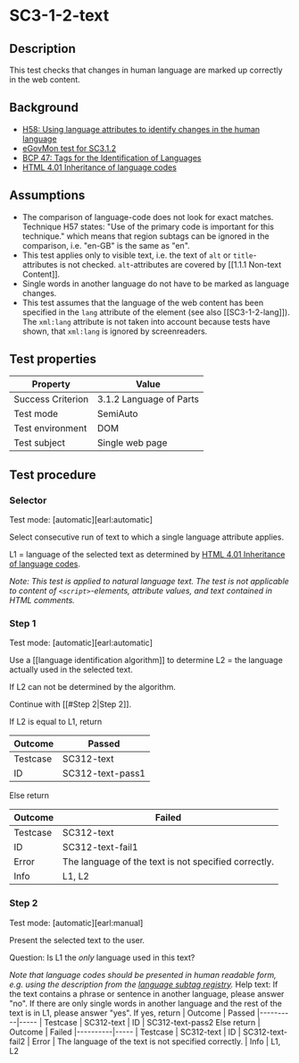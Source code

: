 # SC3-1-2-text

## Description

This test checks that changes in human language are marked up correctly in the web content.

## Background

- [H58: Using language attributes to identify changes in the human language](http://www.w3.org/TR/2014/NOTE-WCAG20-TECHS-20140408/H58)
- [eGovMon test for SC3.1.2](http://wiki.egovmon.no/wiki/SC3.1.2#Element_self::text.28.29)
- [BCP 47: Tags for the Identification of Languages](http://www.rfc-editor.org/rfc/bcp/bcp47.txt)
- [HTML 4.01 Inheritance of language codes](http://www.w3.org/TR/1999/REC-html401-19991224/struct/dirlang.html#h-8.1.2)

## Assumptions

- The comparison of language-code does not look for exact matches. Technique H57 states: "Use of the primary code is important for this technique." which means that region subtags can be ignored in the comparison, i.e. "en-GB" is the same as "en".
- This test applies only to visible text, i.e. the text of `alt` or `title`-attributes is not checked. `alt`-attributes are covered by [[1.1.1 Non-text Content]].
- Single words in another language do not have to be marked as language changes.
- This test assumes that the language of the web content has been specified in the `lang` attribute of the element (see also [[SC3-1-2-lang]]). The `xml:lang` attribute is not taken into account because tests have shown, that `xml:lang` is ignored by screenreaders.

## Test properties

| Property          | Value
|-------------------|----
| Success Criterion | 3.1.2 Language of Parts
| Test mode         | SemiAuto
| Test environment  | DOM
| Test subject      | Single web page

## Test procedure

### Selector

Test mode: [automatic][earl:automatic]

Select consecutive run of text to which a single language attribute applies.<br/>

L1 = language of the selected text as determined by [HTML 4.01 Inheritance of language codes](http://www.w3.org/TR/1999/REC-html401-19991224/struct/dirlang.html#h-8.1.2).

*Note: This test is applied to natural language text. The test is not applicable to content of `<script>`-elements, attribute values, and text contained in HTML comments.*

### Step 1

Test mode: [automatic][earl:automatic]

Use a [[language identification algorithm]] to determine L2 = the language actually used in the selected text.

If L2 can not be determined by the algorithm.<br/>

Continue with [[#Step 2|Step 2]].

If L2 is equal to L1, return

| Outcome  | Passed
|----------|-----
| Testcase | SC312-text
| ID       | SC312-text-pass1

Else return

| Outcome  | Failed
|----------|-----
| Testcase | SC312-text
| ID       | SC312-text-fail1
| Error    | The language of the text is not specified correctly.
| Info     | L1, L2

### Step 2

Test mode: [automatic][earl:manual]

Present the selected text to the user.<br/>

Question: Is L1 the *only* language used in this text?

*Note that language codes should be presented in human readable form, e.g. using the description from the [language subtag registry](http://www.iana.org/assignments/language-subtag-registry/language-subtag-registry).*
Help text: If the text contains a phrase or sentence in another language, please answer "no". If there are only single words in another language and the rest of the text is in L1, please answer "yes".
If yes, return
| Outcome  | Passed
|----------|-----
| Testcase | SC312-text
| ID       | SC312-text-pass2
Else return
| Outcome  | Failed
|----------|-----
| Testcase | SC312-text
| ID       | SC312-text-fail2
| Error    | The language of the text is not specified correctly.
| Info     | L1, L2

[AUTO]: ../pages/test-modes.html#automatic
[MANUAL]: ../pages/test-modes.html#manual